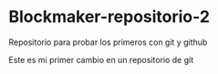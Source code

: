# Blockmaker-repositorio-2
Repositorio para probar los primeros con git y github

Este es mi primer cambio en un repositorio de git

